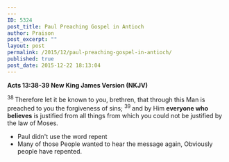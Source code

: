 ```yaml
---
---
ID: 5324
post_title: Paul Preaching Gospel in Antioch
author: Praison
post_excerpt: ""
layout: post
permalink: /2015/12/paul-preaching-gospel-in-antioch/
published: true
post_date: 2015-12-22 18:13:04
---
```

<strong><span class="passage-display-bcv">Acts 13:38-39
</span><span class="passage-display-version">New King James Version (NKJV)</span></strong>

<span id="en-NKJV-27401" class="text Acts-13-38"><sup class="versenum">38 </sup>Therefore let it be known to you, brethren, that through this Man is preached to you the forgiveness of sins; </span><span id="en-NKJV-27402" class="text Acts-13-39"><sup class="versenum">39 </sup>and by Him <strong>everyone who believes</strong> is justified from all things from which you could not be justified by the law of Moses.</span>
<ul>
	<li>Paul didn't use the word repent</li>
	<li>Many of those People wanted to hear the message again, Obviously people have repented.</li>
</ul>